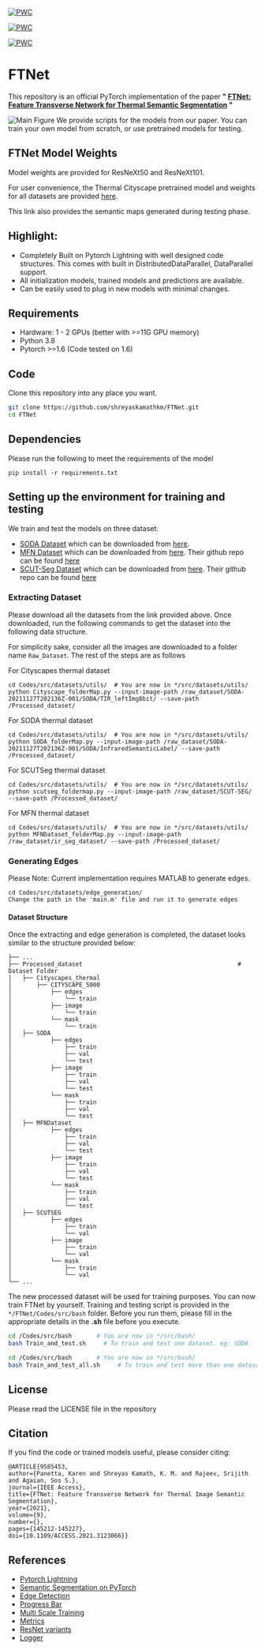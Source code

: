 [![PWC](https://img.shields.io/endpoint.svg?url=https://paperswithcode.com/badge/ftnet-feature-transverse-network-for-thermal/thermal-image-segmentation-on-soda-dataset)](https://paperswithcode.com/sota/thermal-image-segmentation-on-soda-dataset?p=ftnet-feature-transverse-network-for-thermal)

[![PWC](https://img.shields.io/endpoint.svg?url=https://paperswithcode.com/badge/ftnet-feature-transverse-network-for-thermal/thermal-image-segmentation-on-scut-seg)](https://paperswithcode.com/sota/thermal-image-segmentation-on-scut-seg?p=ftnet-feature-transverse-network-for-thermal)

[![PWC](https://img.shields.io/endpoint.svg?url=https://paperswithcode.com/badge/ftnet-feature-transverse-network-for-thermal/thermal-image-segmentation-on-mfn-dataset)](https://paperswithcode.com/sota/thermal-image-segmentation-on-mfn-dataset?p=ftnet-feature-transverse-network-for-thermal)

# FTNet

This repository is an official PyTorch implementation of the paper **" [FTNet: Feature Transverse Network for Thermal Semantic Segmentation](https://ieeexplore.ieee.org/abstract/document/9585453) "**

![Main Figure](https://github.com/shreyaskamathkm/FTNet/blob/main/images/Main%20Figure.png)
We provide scripts for the models from our paper. You can train your own model from scratch, or use pretrained models for testing.

## FTNet Model Weights

Model weights are provided for ResNeXt50 and ResNeXt101.

For user convenience, the Thermal Cityscape pretrained model and weights for all datasets are provided [here](https://tufts.box.com/s/deghum7pn6h25jn4sbdzqcjbzdt789ga).

This link also provides the semantic maps generated during testing phase.

## Highlight:

- Completely Built on Pytorch Lightning with well designed code structures. This comes with built in DistributedDataParallel, DataParallel support.
- All initialization models, trained models and predictions are available.
- Can be easily used to plug in new models with minimal changes.

## Requirements

- Hardware: 1 - 2 GPUs (better with >=11G GPU memory)
- Python 3.8
- Pytorch >=1.6 (Code tested on 1.6)

## Code

Clone this repository into any place you want.

```bash
git clone https://github.com/shreyaskamathkm/FTNet.git
cd FTNet
```

## Dependencies

Please run the following to meet the requirements of the model

```
pip install -r requirements.txt
```

## Setting up the environment for training and testing

We train and test the models on three dataset:

- [SODA Dataset](https://arxiv.org/abs/1907.10303) which can be downloaded from [here](https://drive.google.com/drive/folders/1ZF2vDk9j69kP5U0zcp-liOBk-atWcw-5).
- [MFN Dataset](https://ieeexplore.ieee.org/document/8206396) which can be downloaded from [here](https://www.mi.t.u-tokyo.ac.jp/static/projects/mil_multispectral/). Their github repo can be found [here](https://github.com/haqishen/MFNet-pytorch)
- [SCUT-Seg Dataset](https://www.sciencedirect.com/science/article/abs/pii/S1350449520306769)  which can be downloaded from [here](https://drive.google.com/drive/folders/1soPrrx2_AXNzbrlOE89i5aYb3TxbmcB5). Their github repo can be found [here](https://github.com/haitaobiyao/MCNet)

### Extracting Dataset

Please download all the datasets from the link provided above. Once downloaded, run the following commands to get the dataset into the following data structure.

For simplicity sake, consider all the images are downloaded to a folder name `Raw_Dataset`. The rest of the steps are as follows

For Cityscapes thermal dataset

```
cd Codes/src/datasets/utils/  # You are now in */src/datasets/utils/
python Cityscape_folderMap.py --input-image-path /raw_dataset/SODA-20211127T202136Z-001/SODA/TIR_leftImg8bit/ --save-path /Processed_dataset/
```

For SODA thermal dataset

```
cd Codes/src/datasets/utils/  # You are now in */src/datasets/utils/
python SODA_folderMap.py --input-image-path /raw_dataset/SODA-20211127T202136Z-001/SODA/InfraredSemanticLabel/ --save-path /Processed_dataset/
```

For SCUTSeg thermal dataset

```
cd Codes/src/datasets/utils/  # You are now in */src/datasets/utils/
python scutseg_foldermap.py --input-image-path /raw_dataset/SCUT-SEG/ --save-path /Processed_dataset/
```

For MFN thermal dataset

```
cd Codes/src/datasets/utils/  # You are now in */src/datasets/utils/
python MFNDataset_folderMap.py --input-image-path /raw_dataset/ir_seg_dataset/ --save-path /Processed_dataset/
```

### Generating Edges

Please Note: Current implementation requires MATLAB to generate edges.

```
cd Codes/src/datasets/edge_generation/
Change the path in the 'main.m' file and run it to generate edges
```

#### Dataset Structure

Once the extracting and edge generation is completed, the dataset looks similar to the structure provided below:

```
├── ...
├── Processed_dataset                                            # Dataset Folder
│   ├── Cityscapes_thermal
│   	├── CITYSCAPE_5000
│           ├── edges
│   	        └── train
│   	    ├── image
│   	        └── train
│   	    └── mask
│   	        └── train
│   ├── SODA
│           ├── edges
│   	        ├── train
│   	        ├── val
│   	        └── test
│   	    ├── image
│   	        ├── train
│   	        ├── val
│   	        └── test
│   	    └── mask
│   	        ├── train
│   	        ├── val
│   	        └── test
│   ├── MFNDataset
│           ├── edges
│   	        ├── train
│   	        ├── val
│   	        └── test
│   	    ├── image
│   	        ├── train
│   	        ├── val
│   	        └── test
│   	    └── mask
│   	        ├── train
│   	        ├── val
│   	        └── test
│   ├── SCUTSEG
│           ├── edges
│   	        ├── train
│   	        └── val
│   	    ├── image
│   	        ├── train
│   	        └── val
│   	    └── mask
│   	        ├── train
│   	        └── val
└── ...
```

The new processed dataset will be used for training purposes. You can now train FTNet by yourself. Training and testing script is provided in the  `*/FTNet/Codes/src/bash` folder. Before you run them, please fill in the appropriate details in the **.sh**  file before you execute.

```bash
cd /Codes/src/bash       # You are now in */src/bash/
bash Train_and_test.sh     # To train and test one dataset. eg: SODA
```

```bash
cd /Codes/src/bash       # You are now in */src/bash/
bash Train_and_test_all.sh     # To train and test more than one dataset. eg: SODA, MFN, SCUT-Seg
```

<!-- LICENSE -->

## License

Please read the LICENSE file in the repository

## Citation

If you find the code or trained models useful, please consider citing:

```
@ARTICLE{9585453,
author={Panetta, Karen and Shreyas Kamath, K. M. and Rajeev, Srijith and Agaian, Sos S.},
journal={IEEE Access},
title={FTNet: Feature Transverse Network for Thermal Image Semantic Segmentation},
year={2021},
volume={9},
number={},
pages={145212-145227},
doi={10.1109/ACCESS.2021.3123066}}
```

<!-- ACKNOWLEDGEMENTS -->

## References

- [Pytorch Lightning](https://www.pytorchlightning.ai/)
- [Semantic Segmentation on PyTorch](https://github.com/Tramac/awesome-semantic-segmentation-pytorch)
- [Edge Detection](https://github.com/Lavender105/DFF/blob/152397cec4a3dac2aa86e92a65cc27e6c8016ab9/lib/matlab/modules/data/seg2edge.m)
- [Progress Bar](https://github.com/zhutmost/neuralzip/blob/master/apputil/progressbar.py)
- [Multi Scale Training](https://github.com/CaoWGG/multi-scale-training)
- [Metrics](https://github.com/mseg-dataset/mseg-semantic)
- [ResNet variants](https://github.com/zhanghang1989/ResNeSt)
- [Logger](https://detectron2.readthedocs.io/en/latest/_modules/detectron2/utils/logger.html)
